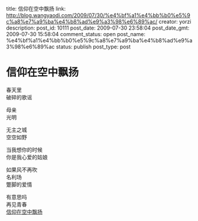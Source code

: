 title: 信仰在空中飘扬
link: http://blog.wangyaodi.com/2009/07/30/%e4%bf%a1%e4%bb%b0%e5%9c%a8%e7%a9%ba%e4%b8%ad%e9%a3%98%e6%89%ac/
creator: yorzi
description: 
post_id: 10111
post_date: 2009-07-30 23:58:04
post_date_gmt: 2009-07-30 15:58:04
comment_status: open
post_name: %e4%bf%a1%e4%bb%b0%e5%9c%a8%e7%a9%ba%e4%b8%ad%e9%a3%98%e6%89%ac
status: publish
post_type: post

# 信仰在空中飘扬

春天里  
破碎的歌谣  
  
母亲  
光明  
  
无主之城  
空空如野  
  
当我想你的时候  
你是我心爱的姑娘  
  
如果风不再吹  
名利场  
蹩脚的爱情  
  
有意思吗  
再见青春  
[信仰在空中飘扬](http://www.google.cn/music/album?id=Bc5f392dca49ef9bc)